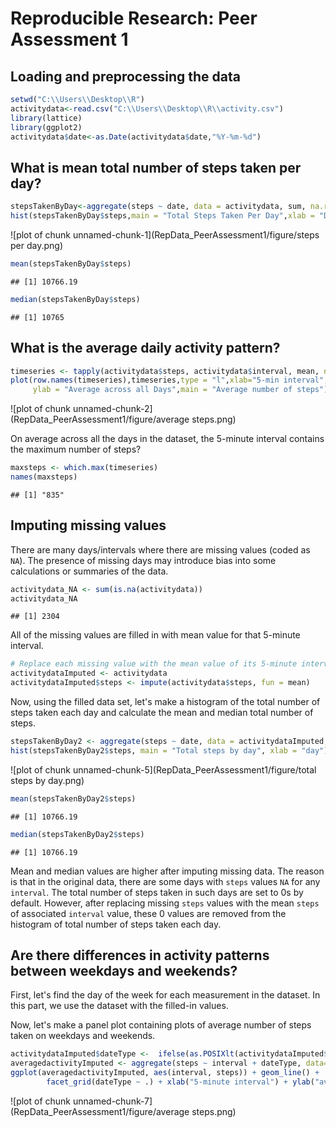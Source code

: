 # Reproducible Research: Peer Assessment 1

## Loading and preprocessing the data

```r
setwd("C:\\Users\\Desktop\\R")
activitydata<-read.csv("C:\\Users\\Desktop\\R\\activity.csv")
library(lattice)
library(ggplot2)
activitydata$date<-as.Date(activitydata$date,"%Y-%m-%d")
```

## What is mean total number of steps taken per day?

```r
stepsTakenByDay<-aggregate(steps ~ date, data = activitydata, sum, na.rm = TRUE)
hist(stepsTakenByDay$steps,main = "Total Steps Taken Per Day",xlab = "Day")
```

![plot of chunk unnamed-chunk-1](RepData_PeerAssessment1/figure/steps per day.png) 

```r
mean(stepsTakenByDay$steps)
```

```
## [1] 10766.19
```

```r
median(stepsTakenByDay$steps)
```

```
## [1] 10765
```


## What is the average daily activity pattern?

```r
timeseries <- tapply(activitydata$steps, activitydata$interval, mean, na.rm = TRUE)
plot(row.names(timeseries),timeseries,type = "l",xlab="5-min interval",
     ylab = "Average across all Days",main = "Average number of steps")
```

![plot of chunk unnamed-chunk-2](RepData_PeerAssessment1/figure/average steps.png) 


On average across all the days in the dataset, the 5-minute interval contains
the maximum number of steps?

```r
maxsteps <- which.max(timeseries)
names(maxsteps)
```

```
## [1] "835"
```


## Imputing missing values

There are many days/intervals where there are missing values (coded as `NA`). The presence of missing days may introduce bias into some calculations or summaries of the data.


```r
activitydata_NA <- sum(is.na(activitydata))
activitydata_NA
```

```
## [1] 2304
```


All of the missing values are filled in with mean value for that 5-minute
interval.


```r
# Replace each missing value with the mean value of its 5-minute interval
activitydataImputed <- activitydata
activitydataImputed$steps <- impute(activitydata$steps, fun = mean)
```

Now, using the filled data set, let's make a histogram of the total number of steps taken each day and calculate the mean and median total number of steps.


```r
stepsTakenByDay2 <- aggregate(steps ~ date, data = activitydataImputed, sum, na.rm = TRUE)
hist(stepsTakenByDay2$steps, main = "Total steps by day", xlab = "day")
```

![plot of chunk unnamed-chunk-5](RepData_PeerAssessment1/figure/total steps by day.png) 

```r
mean(stepsTakenByDay2$steps)
```

```
## [1] 10766.19
```

```r
median(stepsTakenByDay2$steps)
```

```
## [1] 10766.19
```


Mean and median values are higher after imputing missing data. The reason is
that in the original data, there are some days with `steps` values `NA` for 
any `interval`. The total number of steps taken in such days are set to 0s by
default. However, after replacing missing `steps` values with the mean `steps`
of associated `interval` value, these 0 values are removed from the histogram
of total number of steps taken each day.

## Are there differences in activity patterns between weekdays and weekends?
First, let's find the day of the week for each measurement in the dataset. In
this part, we use the dataset with the filled-in values.


Now, let's make a panel plot containing plots of average number of steps taken
on weekdays and weekends.

```r
activitydataImputed$dateType <-  ifelse(as.POSIXlt(activitydataImputed$date)$wday %in% c(0,6), 'weekend', 'weekday')
averagedactivityImputed <- aggregate(steps ~ interval + dateType, data=activitydataImputed, mean)
ggplot(averagedactivityImputed, aes(interval, steps)) + geom_line() + 
        facet_grid(dateType ~ .) + xlab("5-minute interval") + ylab("avarage number of steps")
```

![plot of chunk unnamed-chunk-7](RepData_PeerAssessment1/figure/average steps.png) 

